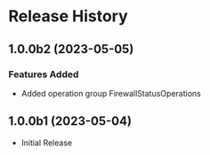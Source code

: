 # Release History

## 1.0.0b2 (2023-05-05)

### Features Added

  - Added operation group FirewallStatusOperations

## 1.0.0b1 (2023-05-04)

* Initial Release
